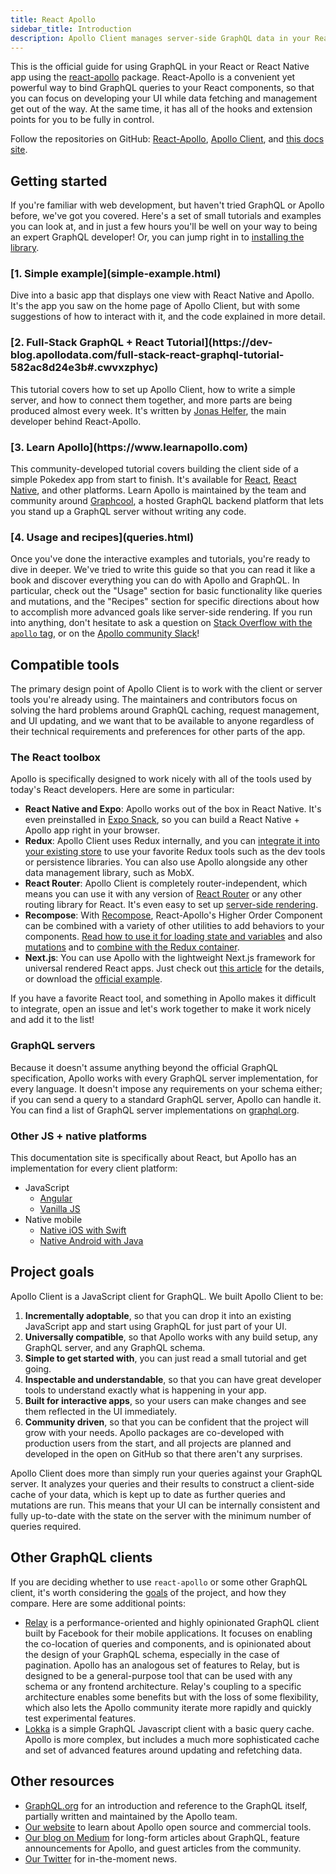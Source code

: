 ```yaml
---
title: React Apollo
sidebar_title: Introduction
description: Apollo Client manages server-side GraphQL data in your React app so you don't have to.
---
```


This is the official guide for using GraphQL in your React or React Native app using the [react-apollo](https://github.com/apollographql/react-apollo) package. React-Apollo is a convenient yet powerful way to bind GraphQL queries to your React components, so that you can focus on developing your UI while data fetching and management get out of the way. At the same time, it has all of the hooks and extension points for you to be fully in control.

Follow the repositories on GitHub: [React-Apollo](https://github.com/apollographql/react-apollo), [Apollo Client](https://github.com/apollographql/apollo-client), and [this docs site](https://github.com/apollographql/react-docs).

<h2 id="tutorials">Getting started</h2>

If you're familiar with web development, but haven't tried GraphQL or Apollo before, we've got you covered. Here's a set of small tutorials and examples you can look at, and in just a few hours you'll be well on your way to being an expert GraphQL developer! Or, you can jump right in to [installing the library](initialization.html).

<h3 id="simple-example">[1. Simple example](simple-example.html)</h3>

Dive into a basic app that displays one view with React Native and Apollo. It's the app you saw on the home page of Apollo Client, but with some suggestions of how to interact with it, and the code explained in more detail.

<h3 id="full-stack-graphql" title="2. Full-Stack Tutorial">[2. Full-Stack GraphQL + React Tutorial](https://dev-blog.apollodata.com/full-stack-react-graphql-tutorial-582ac8d24e3b#.cwvxzphyc)</h3>

This tutorial covers how to set up Apollo Client, how to write a simple server, and how to connect them together, and more parts are being produced almost every week. It's written by [Jonas Helfer](https://twitter.com/helferjs), the main developer behind React-Apollo.

<h3 id="learn-apollo">[3. Learn Apollo](https://www.learnapollo.com)</h3>

This community-developed tutorial covers building the client side of a simple Pokedex app from start to finish. It's available for [React](https://www.learnapollo.com/tutorial-react/react-01), [React Native](https://www.learnapollo.com/tutorial-react-native/react-native-01), and other platforms. Learn Apollo is maintained by the team and community around [Graphcool](https://www.graph.cool/), a hosted GraphQL backend platform that lets you stand up a GraphQL server without writing any code.

<h3 id="usage-recipes">[4. Usage and recipes](queries.html)</h3>

Once you've done the interactive examples and tutorials, you're ready to dive in deeper. We've tried to write this guide so that you can read it like a book and discover everything you can do with Apollo and GraphQL. In particular, check out the "Usage" section for basic functionality like queries and mutations, and the "Recipes" section for specific directions about how to accomplish more advanced goals like server-side rendering. If you run into anything, don't hesitate to ask a question on [Stack Overflow with the `apollo` tag](http://stackoverflow.com/questions/tagged/apollo), or on the [Apollo community Slack](http://dev.apollodata.com/#slack)!

<h2 id="compatibility">Compatible tools</h2>

The primary design point of Apollo Client is to work with the client or server tools you're already using. The maintainers and contributors focus on solving the hard problems around GraphQL caching, request management, and UI updating, and we want that to be available to anyone regardless of their technical requirements and preferences for other parts of the app.

<h3 id="react-toolbox">The React toolbox</h3>

Apollo is specifically designed to work nicely with all of the tools used by today's React developers. Here are some in particular:

- **React Native and Expo**: Apollo works out of the box in React Native. It's even preinstalled in [Expo Snack](https://sketch.expo.io/H1QdWZUjg), so you can build a React Native + Apollo app right in your browser.
- **Redux**: Apollo Client uses Redux internally, and you can [integrate it into your existing store](redux.html) to use your favorite Redux tools such as the dev tools or persistence libraries. You can also use Apollo alongside any other data management library, such as MobX.
- **React Router**: Apollo Client is completely router-independent, which means you can use it with any version of [React Router](https://github.com/ReactTraining/react-router) or any other routing library for React. It's even easy to set up [server-side rendering](http://dev.apollodata.com/react/server-side-rendering.html).
- **Recompose**: With [Recompose](https://github.com/acdlite/recompose), React-Apollo's Higher Order Component can be combined with a variety of other utilities to add behaviors to your components. [Read how to use it for loading state and variables](https://dev-blog.apollodata.com/simplify-your-react-components-with-apollo-and-recompose-8b9e302dea51#.z7tbkf8er) and also [mutations](https://medium.com/front-end-developers/how-i-write-mutations-in-apollo-w-recompose-1c0ab06ef4ea#.iobufopba) and to [combine with the Redux container](https://medium.com/welikegraphql/use-of-recompose-in-universal-react-apollo-example-3d1f89bc945b#.dtxnibu0w).
- **Next.js**: You can use Apollo with the lightweight Next.js framework for universal rendered React apps. Just check out [this article](https://dev-blog.apollodata.com/whats-next-js-for-apollo-e4dfe835d070) for the details, or download the [official example](https://github.com/zeit/next.js/tree/master/examples/with-apollo).

If you have a favorite React tool, and something in Apollo makes it difficult to integrate, open an issue and let's work together to make it work nicely and add it to the list!

<h3 id="graphql-servers">GraphQL servers</h3>

Because it doesn't assume anything beyond the official GraphQL specification, Apollo works with every GraphQL server implementation, for every language. It doesn't impose any requirements on your schema either; if you can send a query to a standard GraphQL server, Apollo can handle it. You can find a list of GraphQL server implementations on [graphql.org](http://graphql.org/code/#server-libraries).

<h3 id="other-platforms">Other JS + native platforms</h3>

This documentation site is specifically about React, but Apollo has an implementation for every client platform:

- JavaScript
  - [Angular](/angular)
  - [Vanilla JS](/core)
- Native mobile
  - [Native iOS with Swift](http://dev.apollodata.com/ios/)
  - [Native Android with Java](https://github.com/apollographql/apollo-android)

<h2 id="goals">Project goals</h2>

Apollo Client is a JavaScript client for GraphQL. We built Apollo Client to be:

1. **Incrementally adoptable**, so that you can drop it into an existing JavaScript app and start using GraphQL for just part of your UI.
2. **Universally compatible**, so that Apollo works with any build setup, any GraphQL server, and any GraphQL schema.
2. **Simple to get started with**, you can just read a small tutorial and get going.
3. **Inspectable and understandable**, so that you can have great developer tools to understand exactly what is happening in your app.
4. **Built for interactive apps**, so your users can make changes and see them reflected in the UI immediately.
5. **Community driven**, so that you can be confident that the project will grow with your needs. Apollo packages are co-developed with production users from the start, and all projects are planned and developed in the open on GitHub so that there aren't any surprises.

Apollo Client does more than simply run your queries against your GraphQL server. It analyzes your queries and their results to construct a client-side cache of your data, which is kept up to date as further queries and mutations are run. This means that your UI can be internally consistent and fully up-to-date with the state on the server with the minimum number of queries required.

<h2 id="comparison">Other GraphQL clients</h2>

If you are deciding whether to use `react-apollo` or some other GraphQL client, it's worth considering the [goals](#goals) of the project, and how they compare. Here are some additional points:

 - [Relay](https://facebook.github.io/relay/) is a performance-oriented and highly opinionated GraphQL client built by Facebook for their mobile applications. It focuses on enabling the co-location of queries and components, and is opinionated about the design of your GraphQL schema, especially in the case of pagination. Apollo has an analogous set of features to Relay, but is designed to be a general-purpose tool that can be used with any schema or any frontend architecture. Relay's coupling to a specific architecture enables some benefits but with the loss of some flexibility, which also lets the Apollo community iterate more rapidly and quickly test experimental features.
 - [Lokka](https://github.com/kadirahq/lokka) is a simple GraphQL Javascript client with a basic query cache. Apollo is more complex, but includes a much more sophisticated cache and set of advanced features around updating and refetching data.

<h2 id="learn-more">Other resources</h2>

- [GraphQL.org](http://graphql.org) for an introduction and reference to the GraphQL itself, partially written and maintained by the Apollo team.
- [Our website](http://www.apollodata.com/) to learn about Apollo open source and commercial tools.
- [Our blog on Medium](https://medium.com/apollo-stack) for long-form articles about GraphQL, feature announcements for Apollo, and guest articles from the community.
- [Our Twitter](https://twitter.com/apollographql) for in-the-moment news.
